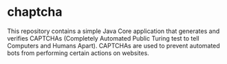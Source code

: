 # chaptcha
This repository contains a simple Java Core application that generates and verifies CAPTCHAs (Completely Automated Public Turing test to tell Computers and Humans Apart). CAPTCHAs are used to prevent automated bots from performing certain actions on websites.
